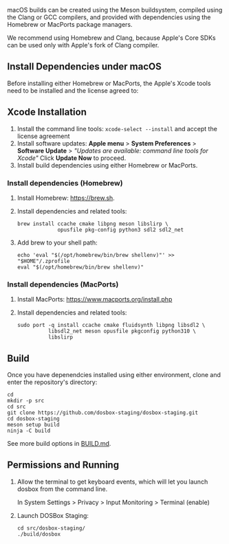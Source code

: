 macOS builds can be created using the Meson buildsystem, compiled using
the Clang or GCC compilers, and provided with dependencies using the Homebrew
or MacPorts package managers.

We recommend using Homebrew and Clang, because Apple's Core SDKs can be
used only with Apple's fork of Clang compiler.

## Install Dependencies under macOS

Before installing either Homebrew or MacPorts, the Apple's Xcode tools need
to be installed and the license agreed to:

## Xcode Installation

1. Install the command line tools: `xcode-select --install`
    and accept the license agreement
2. Install software updates:
    **Apple menu** >
    **System Preferences** >
    **Software Update** >
    *"Updates are available: command line tools for Xcode"*
    Click **Update Now** to proceed.
3. Install build dependencies using either Homebrew or MacPorts.

### Install dependencies (Homebrew)

1. Install Homebrew: <https://brew.sh>.
2. Install dependencies and related tools:

    ``` shell
    brew install ccache cmake libpng meson libslirp \
                 opusfile pkg-config python3 sdl2 sdl2_net
    ```

3. Add brew to your shell path:

    ``` shell
    echo 'eval "$(/opt/homebrew/bin/brew shellenv)"' >> "$HOME"/.zprofile
    eval "$(/opt/homebrew/bin/brew shellenv)"
    ```

### Install dependencies (MacPorts)

1. Install MacPorts: <https://www.macports.org/install.php>
2. Install dependencies and related tools:

    ``` shell
    sudo port -q install ccache cmake fluidsynth libpng libsdl2 \
              libsdl2_net meson opusfile pkgconfig python310 \
              libslirp
    ```

## Build

Once you have depenendcies installed using either environment, clone and
enter the repository's directory:

``` shell
cd
mkdir -p src
cd src
git clone https://github.com/dosbox-staging/dosbox-staging.git
cd dosbox-staging
meson setup build
ninja -C build
```

See more build options in [BUILD.md](/BUILD.md).

## Permissions and Running

1. Allow the terminal to get keyboard events, which will let you
   launch dosbox from the command line.
   
    In System Settings > Privacy > Input Monitoring > Terminal (enable)
    
2. Launch DOSBox Staging:

    ``` shell
    cd src/dosbox-staging/
    ./build/dosbox
    ```
 
